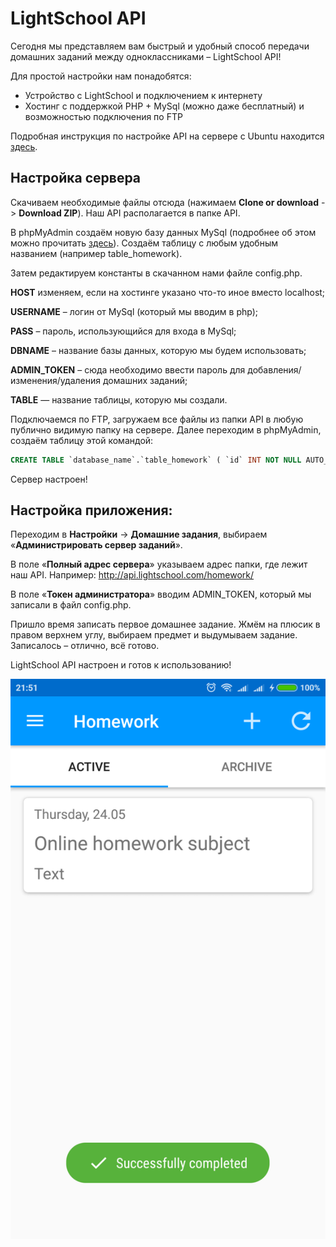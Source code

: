 LightSchool API
===============
Сегодня мы представляем вам быстрый и удобный способ передачи домашних заданий между одноклассниками – LightSchool API!

Для простой настройки нам понадобятся:

- Устройство с LightSchool и подключением к интернету
- Хостинг с поддержкой PHP + MySql (можно даже бесплатный) и возможностью подключения по FTP

Подробная инструкция по настройке API на сервере с Ubuntu находится [здесь](https://drive.google.com/file/d/1_d6kR9j63VbgfQuZiHrqevSe8uXT3IjF/).

## Настройка сервера
Скачиваем необходимые файлы отсюда (нажимаем **Clone or download** -> **Download ZIP**). Наш API располагается в папке API.

В phpMyAdmin создаём новую базу данных MySql (подробнее об этом можно прочитать [здесь](https://metanit.com/web/php/7.1.php)). Создаём таблицу с любым удобным названием (например table_homework).

Затем редактируем константы в скачанном нами файле config.php.

**HOST** изменяем, если на хостинге указано что-то иное вместо localhost;

**USERNAME** – логин от MySql (который мы вводим в php);

**PASS** – пароль, использующийся для входа в MySql;

**DBNAME** – название базы данных, которую мы будем использовать;

**ADMIN_TOKEN** – сюда необходимо ввести пароль для добавления/изменения/удаления домашних заданий;

**TABLE** — название таблицы, которую мы создали.

Подключаемся по FTP, загружаем все файлы из папки API в любую публично видимую папку на сервере. Далее переходим в phpMyAdmin, создаём таблицу этой командой:
```sql
CREATE TABLE `database_name`.`table_homework` ( `id` INT NOT NULL AUTO_INCREMENT , `timestamp` INT NOT NULL , `subject` TEXT NOT NULL , `hometask` TEXT NOT NULL , PRIMARY KEY (`id`)) ENGINE = InnoDB;
```
Сервер настроен!

## Настройка приложения:
Переходим в **Настройки** -> **Домашние задания**, выбираем «**Администрировать сервер заданий**».

В поле «**Полный адрес сервера**» указываем адрес папки, где лежит наш API. Например: http://api.lightschool.com/homework/

В поле «**Токен администратора**» вводим ADMIN_TOKEN, который мы записали в файл config.php.

Пришло время записать первое домашнее задание. Жмём на плюсик в правом верхнем углу, выбираем предмет и выдумываем задание. Записалось – отлично, всё готово.

LightSchool API настроен и готов к использованию!

![Скриншот для примера](https://github.com/alexChurkin/LightSchool-Homework-API/raw/master/Example_screenshot.png)
